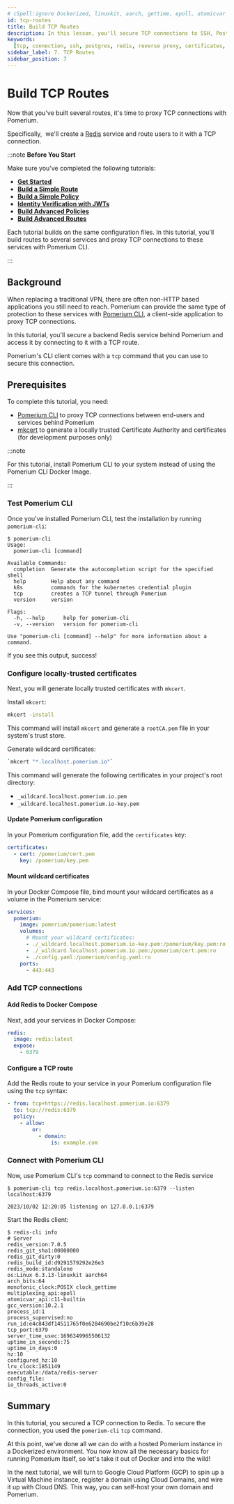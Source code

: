 ```yaml
---
# cSpell:ignore Dockerized, linuxkit, aarch, gettime, epoll, atomicvar
id: tcp-routes
title: Build TCP Routes
description: In this lesson, you'll secure TCP connections to SSH, Postgres, and Redis services with Pomerium.
keywords:
  [tcp, connection, ssh, postgres, redis, reverse proxy, certificates, pomerium]
sidebar_label: 7. TCP Routes
sidebar_position: 7
---
```


# Build TCP Routes

Now that you've built several routes, it's time to proxy TCP connections with Pomerium.

Specifically,  we'll create a [Redis](https://redis.io/) service and route users to it with a TCP connection.

:::note **Before You Start**

Make sure you've completed the following tutorials:

- [**Get Started**](/docs/get-started/fundamentals/core/get-started)
- [**Build a Simple Route**](/docs/get-started/fundamentals/core/build-routes)
- [**Build a Simple Policy**](/docs/get-started/fundamentals/core/build-policies)
- [**Identity Verification with JWTs**](/docs/get-started/fundamentals/core/jwt-verification)
- [**Build Advanced Policies**](/docs/get-started/fundamentals/core/advanced-policies)
- [**Build Advanced Routes**](/docs/get-started/fundamentals/core/advanced-routes)

Each tutorial builds on the same configuration files. In this tutorial, you'll build routes to several services and proxy TCP connections to these services with Pomerium CLI.

:::

## Background

When replacing a traditional VPN, there are often non-HTTP based applications you still need to reach. Pomerium can provide the same type of protection to these services with [Pomerium CLI](/docs/deploy/clients), a client-side application to proxy TCP connections.

In this tutorial, you'll secure a backend Redis service behind Pomerium and access it by connecting to it with a TCP route.

Pomerium's CLI client comes with a `tcp` command that you can use to secure this connection.

## Prerequisites

To complete this tutorial, you need:

- [Pomerium CLI](/docs/deploy/clients) to proxy TCP connections between end-users and services behind Pomerium
- [mkcert](https://github.com/FiloSottile/mkcert) to generate a locally trusted Certificate Authority and certificates (for development purposes only)

:::note

For this tutorial, install Pomerium CLI to your system instead of using the Pomerium CLI Docker Image.

:::

### Test Pomerium CLI

Once you've installed Pomerium CLI, test the installation by running `pomerium-cli`:

```shell-session
$ pomerium-cli
Usage:
  pomerium-cli [command]

Available Commands:
  completion  Generate the autocompletion script for the specified shell
  help        Help about any command
  k8s         commands for the kubernetes credential plugin
  tcp         creates a TCP tunnel through Pomerium
  version     version

Flags:
  -h, --help      help for pomerium-cli
  -v, --version   version for pomerium-cli

Use "pomerium-cli [command] --help" for more information about a command.
```

If you see this output, success!

### Configure locally-trusted certificates

Next, you will generate locally trusted certificates with `mkcert`.

Install `mkcert`:

```sh
mkcert -install
```

This command will install `mkcert` and generate a `rootCA.pem` file in your system's trust store.

Generate wildcard certificates:

```sh
`mkcert "*.localhost.pomerium.io"`
```

This command will generate the following certificates in your project's root directory:

- `_wildcard.localhost.pomerium.io.pem`
- `_wildcard.localhost.pomerium.io-key.pem`

#### Update Pomerium configuration

In your Pomerium configuration file, add the `certificates` key:

```yaml title="config.yaml"
certificates:
  - cert: /pomerium/cert.pem
    key: /pomerium/key.pem
```

#### Mount wildcard certificates

In your Docker Compose file, bind mount your wildcard certificates as a volume in the Pomerium service:

```yaml title="docker-compose.yaml"
services:
  pomerium:
    image: pomerium/pomerium:latest
    volumes:
      # Mount your wildcard certificates:
      - ./_wildcard.localhost.pomerium.io-key.pem:/pomerium/key.pem:ro
      - ./_wildcard.localhost.pomerium.io.pem:/pomerium/cert.pem:ro
      - ./config.yaml:/pomerium/config.yaml:ro
    ports:
      - 443:443
```

### Add TCP connections

#### Add Redis to Docker Compose

Next, add your services in Docker Compose:

```yaml title="docker-compose.yaml"
redis:
  image: redis:latest
  expose:
    - 6379
```

#### Configure a TCP route

Add the Redis route to your service in your Pomerium configuration file using the `tcp` syntax:

```yaml title="config.yaml"
- from: tcp+https://redis.localhost.pomerium.io:6379
  to: tcp://redis:6379
  policy:
    - allow:
        or:
          - domain:
              is: example.com
```

### Connect with Pomerium CLI

Now, use Pomerium CLI's `tcp` command to connect to the Redis service

```shell-session
$ pomerium-cli tcp redis.localhost.pomerium.io:6379 --listen localhost:6379

2023/10/02 12:20:05 listening on 127.0.0.1:6379
```

Start the Redis client:

```shell-session
$ redis-cli info
# Server
redis_version:7.0.5
redis_git_sha1:00000000
redis_git_dirty:0
redis_build_id:d9291579292e26e3
redis_mode:standalone
os:Linux 6.3.13-linuxkit aarch64
arch_bits:64
monotonic_clock:POSIX clock_gettime
multiplexing_api:epoll
atomicvar_api:c11-builtin
gcc_version:10.2.1
process_id:1
process_supervised:no
run_id:e4c843df14511765f0e6284690be2f10c6b39e28
tcp_port:6379
server_time_usec:1696349965506132
uptime_in_seconds:75
uptime_in_days:0
hz:10
configured_hz:10
lru_clock:1851149
executable:/data/redis-server
config_file:
io_threads_active:0
```

## Summary

In this tutorial, you secured a TCP connection to Redis. To secure the connection, you used the `pomerium-cli` `tcp` command.

At this point, we've done all we can do with a hosted Pomerium instance in a Dockerized environment. You now know all the necessary basics for running Pomerium itself, so let's take it out of Docker and into the wild!

In the next tutorial, we will turn to Google Cloud Platform (GCP) to spin up a Virtual Machine instance, register a domain using Cloud Domains, and wire it up with Cloud DNS. This way, you can self-host your own domain and Pomerium.
